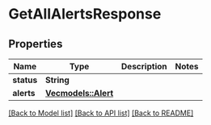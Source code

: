# GetAllAlertsResponse

## Properties

Name | Type | Description | Notes
------------ | ------------- | ------------- | -------------
**status** | **String** |  | 
**alerts** | [**Vec<models::Alert>**](Alert.md) |  | 

[[Back to Model list]](../README.md#documentation-for-models) [[Back to API list]](../README.md#documentation-for-api-endpoints) [[Back to README]](../README.md)


